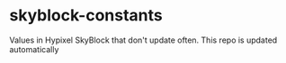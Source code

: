 # skyblock-constants
Values in Hypixel SkyBlock that don't update often. This repo is updated automatically
